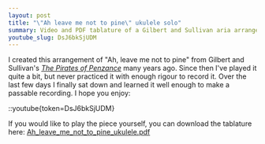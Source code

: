 ```yaml
---
layout: post
title: "\"Ah leave me not to pine\" ukulele solo"
summary: Video and PDF tablature of a Gilbert and Sullivan aria arranged for ukulele.
youtube_slug: DsJ6bkSjUDM
---
```



I created this arrangement of "Ah, leave me not to pine" from Gilbert and
Sullivan's [_The Pirates of
Penzance_](https://en.wikipedia.org/wiki/The_Pirates_of_Penzance) many years
ago. Since then I've played it quite a bit, but never practiced it with enough
rigour to record it. Over the last few days I finally sat down and learned it
well enough to make a passable recording. I hope you enjoy:

::youtube{token=DsJ6bkSjUDM}

If you would like to play the piece yourself, you can download the tablature
here: [Ah_leave_me_not_to_pine_ukulele.pdf](/uploads/2016/09/20/Ah_leave_me_not_to_pine_ukulele.pdf)

